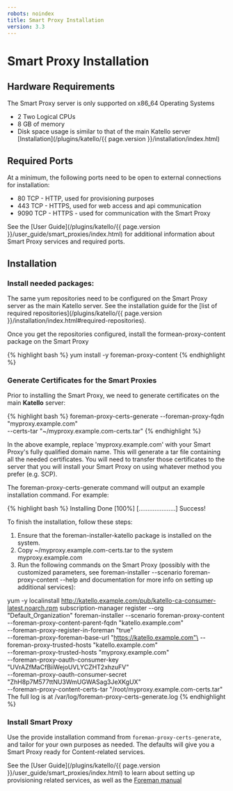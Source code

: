 ```yaml
---
robots: noindex
title: Smart Proxy Installation
version: 3.3
---
```


# Smart Proxy Installation


## Hardware Requirements

The Smart Proxy server is only supported on x86_64 Operating Systems

 * 2 Two Logical CPUs
 * 8 GB of memory
 * Disk space usage is similar to that of the main Katello server [Installation](/plugins/katello/{{ page.version }}/installation/index.html)


## Required Ports

At a minimum, the following ports need to be open to external connections for installation:

* 80 TCP - HTTP, used for provisioning purposes
* 443 TCP - HTTPS, used for web access and api communication
* 9090 TCP - HTTPS - used for communication with the Smart Proxy

See the [User Guide](/plugins/katello/{{ page.version }}/user_guide/smart_proxies/index.html) for additional information about Smart Proxy services and required ports.

## Installation

### Install needed packages:

The same yum repositories need to be configured on the Smart Proxy server as the main Katello server. See the installation guide for the [list of required repositories](/plugins/katello/{{ page.version }}/installation/index.html#required-repositories).

Once you get the repositories configured, install the formean-proxy-content package on the Smart Proxy

{% highlight bash %}
yum install -y foreman-proxy-content
{% endhighlight %}

### Generate Certificates for the Smart Proxies

Prior to installing the Smart Proxy, we need to generate certificates on the main **Katello** server:

{% highlight bash %}
foreman-proxy-certs-generate --foreman-proxy-fqdn "myproxy.example.com"\
                       --certs-tar    "~/myproxy.example.com-certs.tar"
{% endhighlight %}

In the above example, replace 'myproxy.example.com' with your Smart Proxy's fully qualified domain name. This will generate a tar file containing all the needed certificates. You will need to transfer those certificates to the server that you will install your Smart Proxy on using whatever method you prefer (e.g. SCP).

The foreman-proxy-certs-generate command will output an example installation command. For example:

{% highlight bash %}
Installing             Done                     [100%] [.....................]
  Success!

  To finish the installation, follow these steps:

  1. Ensure that the foreman-installer-katello package is installed on the system.
  2. Copy ~/myproxy.example.com-certs.tar to the system myproxy.example.com
  3. Run the following commands on the Smart Proxy (possibly with the customized
     parameters, see foreman-installer --scenario foreman-proxy-content --help and
     documentation for more info on setting up additional services):

  yum -y localinstall http://katello.example.com/pub/katello-ca-consumer-latest.noarch.rpm
  subscription-manager register --org "Default_Organization"
  foreman-installer --scenario foreman-proxy-content\
                    --foreman-proxy-content-parent-fqdn   "katello.example.com"\
                    --foreman-proxy-register-in-foreman   "true"\
                    --foreman-proxy-foreman-base-url      "https://katello.example.com"\
                    --foreman-proxy-trusted-hosts         "katello.example.com"\
                    --foreman-proxy-trusted-hosts         "myproxy.example.com"\
                    --foreman-proxy-oauth-consumer-key    "UVrAZfMaCfBiiWejoUVLYCZHT2xhzuFV"\
                    --foreman-proxy-oauth-consumer-secret "ZhH8p7M577ttNU3WmUGWASag3JeXKgUX"\
                    --foreman-proxy-content-certs-tar     "/root/myproxy.example.com-certs.tar"
  The full log is at /var/log/foreman-proxy-certs-generate.log
{% endhighlight %}

### Install Smart Proxy

Use the provide installation command from `foreman-proxy-certs-generate`, and tailor for your own purposes as needed.  The defaults will give you a Smart Proxy ready for Content-related services.

See the [User Guide](/plugins/katello/{{ page.version }}/user_guide/smart_proxies/index.html) to learn about setting up provisioning related services, as well as the [Foreman manual](http://theforeman.org/manuals/latest/index.html#4.3SmartProxies)
